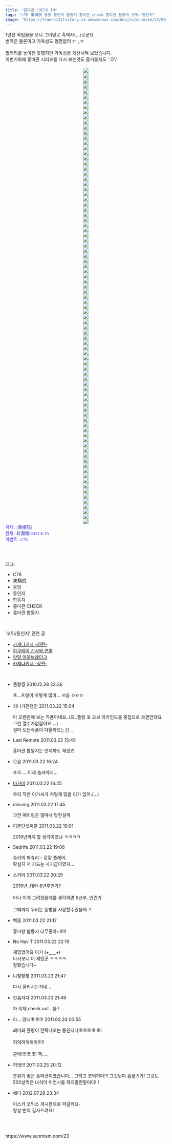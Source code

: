 ```yaml
---
title: "홍마관 CHECK IN"
tags: "c76 東横院 동방 동인지 합동지 홍마관_check 홍마관_합동지 코믹／동인지"
image: "https://franch122tistory.s3.amazonaws.com/doujin/sunmism/23/001.jpg"
---
```

<div class="article">
<div class="jb-article"><div>
1년전 작업물을 보니 그야말로 흑역사(...)로군요<br/>
번역은 물론이고 가독성도 형편없어 ㅠ _ㅠ<br/>
<br/>
퀄러티를 높이진 못했지만 가독성을 개선시켜 보았습니다.<br/>
이번기회에 홍마관 시리즈를 다시 보는것도 즐거울지도 ' O'/<br/>
<br/>
<div class="imageblock center" style="text-align: center; clear: both;"><img src="{{ site.imgserver8 }}/sunmism/23/001.jpg"/></div>
<div class="imageblock center" style="text-align: center; clear: both;"><img src="{{ site.imgserver8 }}/sunmism/23/002.jpg"/></div>
<div class="imageblock center" style="text-align: center; clear: both;"><img src="{{ site.imgserver8 }}/sunmism/23/003.jpg"/></div>
<div class="imageblock center" style="text-align: center; clear: both;"><img src="{{ site.imgserver8 }}/sunmism/23/004.jpg"/></div>
<div class="imageblock center" style="text-align: center; clear: both;"><img src="{{ site.imgserver8 }}/sunmism/23/005.jpg"/></div>
<div class="imageblock center" style="text-align: center; clear: both;"><img src="{{ site.imgserver8 }}/sunmism/23/006.jpg"/></div>
<div class="imageblock center" style="text-align: center; clear: both;"><img src="{{ site.imgserver8 }}/sunmism/23/007.jpg"/></div>
<div class="imageblock center" style="text-align: center; clear: both;"><img src="{{ site.imgserver8 }}/sunmism/23/008.jpg"/></div>
<div class="imageblock center" style="text-align: center; clear: both;"><img src="{{ site.imgserver8 }}/sunmism/23/009.jpg"/></div>
<div class="imageblock center" style="text-align: center; clear: both;"><img src="{{ site.imgserver8 }}/sunmism/23/010.jpg"/></div>
<div class="imageblock center" style="text-align: center; clear: both;"><img src="{{ site.imgserver8 }}/sunmism/23/011.jpg"/></div>
<div class="imageblock center" style="text-align: center; clear: both;"><img src="{{ site.imgserver8 }}/sunmism/23/012.jpg"/></div>
<div class="imageblock center" style="text-align: center; clear: both;"><img src="{{ site.imgserver8 }}/sunmism/23/013.jpg"/></div>
<div class="imageblock center" style="text-align: center; clear: both;"><img src="{{ site.imgserver8 }}/sunmism/23/014.jpg"/></div>
<div class="imageblock center" style="text-align: center; clear: both;"><img src="{{ site.imgserver8 }}/sunmism/23/015.jpg"/></div>
<div class="imageblock center" style="text-align: center; clear: both;"><img src="{{ site.imgserver8 }}/sunmism/23/016.jpg"/></div>
<div class="imageblock center" style="text-align: center; clear: both;"><img src="{{ site.imgserver8 }}/sunmism/23/017.jpg"/></div>
<div class="imageblock center" style="text-align: center; clear: both;"><img src="{{ site.imgserver8 }}/sunmism/23/018.jpg"/></div>
<div class="imageblock center" style="text-align: center; clear: both;"><img src="{{ site.imgserver8 }}/sunmism/23/019.jpg"/></div>
<div class="imageblock center" style="text-align: center; clear: both;"><img src="{{ site.imgserver8 }}/sunmism/23/020.jpg"/></div>
<div class="imageblock center" style="text-align: center; clear: both;"><img src="{{ site.imgserver8 }}/sunmism/23/021.jpg"/></div>
<div class="imageblock center" style="text-align: center; clear: both;"><img src="{{ site.imgserver8 }}/sunmism/23/022.jpg"/></div>
<div class="imageblock center" style="text-align: center; clear: both;"><img src="{{ site.imgserver8 }}/sunmism/23/023.jpg"/></div>
<div class="imageblock center" style="text-align: center; clear: both;"><img src="{{ site.imgserver8 }}/sunmism/23/024.jpg"/></div>
<div class="imageblock center" style="text-align: center; clear: both;"><img src="{{ site.imgserver8 }}/sunmism/23/025.jpg"/></div>
<div class="imageblock center" style="text-align: center; clear: both;"><img src="{{ site.imgserver8 }}/sunmism/23/026.jpg"/></div>
<div class="imageblock center" style="text-align: center; clear: both;"><img src="{{ site.imgserver8 }}/sunmism/23/027.jpg"/></div>
<div class="imageblock center" style="text-align: center; clear: both;"><img src="{{ site.imgserver8 }}/sunmism/23/028.jpg"/></div>
<div class="imageblock center" style="text-align: center; clear: both;"><img src="{{ site.imgserver8 }}/sunmism/23/029.jpg"/></div>
<div class="imageblock center" style="text-align: center; clear: both;"><img src="{{ site.imgserver8 }}/sunmism/23/030.jpg"/></div>
<div class="imageblock center" style="text-align: center; clear: both;"><img src="{{ site.imgserver8 }}/sunmism/23/031.jpg"/></div>
<div class="imageblock center" style="text-align: center; clear: both;"><img src="{{ site.imgserver8 }}/sunmism/23/032.jpg"/></div>
<div class="imageblock center" style="text-align: center; clear: both;"><img src="{{ site.imgserver8 }}/sunmism/23/033.jpg"/></div>
<div class="imageblock center" style="text-align: center; clear: both;"><img src="{{ site.imgserver8 }}/sunmism/23/034.jpg"/></div>
<div class="imageblock center" style="text-align: center; clear: both;"><img src="{{ site.imgserver8 }}/sunmism/23/035.jpg"/></div>
<div class="imageblock center" style="text-align: center; clear: both;"><img src="{{ site.imgserver8 }}/sunmism/23/036.jpg"/></div>
<div class="imageblock center" style="text-align: center; clear: both;"><img src="{{ site.imgserver8 }}/sunmism/23/037.jpg"/></div>
<div class="imageblock center" style="text-align: center; clear: both;"><img src="{{ site.imgserver8 }}/sunmism/23/038.jpg"/></div>
<div class="imageblock center" style="text-align: center; clear: both;"><img src="{{ site.imgserver8 }}/sunmism/23/039.jpg"/></div>
<div class="imageblock center" style="text-align: center; clear: both;"><img src="{{ site.imgserver8 }}/sunmism/23/040.jpg"/></div>
<div class="imageblock center" style="text-align: center; clear: both;"><img src="{{ site.imgserver8 }}/sunmism/23/041.jpg"/></div>
<div class="imageblock center" style="text-align: center; clear: both;"><img src="{{ site.imgserver8 }}/sunmism/23/042.jpg"/></div>
<div class="imageblock center" style="text-align: center; clear: both;"><img src="{{ site.imgserver8 }}/sunmism/23/043.jpg"/></div>
<div class="imageblock center" style="text-align: center; clear: both;"><img src="{{ site.imgserver8 }}/sunmism/23/044.jpg"/></div>
<div class="imageblock center" style="text-align: center; clear: both;"><img src="{{ site.imgserver8 }}/sunmism/23/045.jpg"/></div>
<div class="imageblock center" style="text-align: center; clear: both;"><img src="{{ site.imgserver8 }}/sunmism/23/046.jpg"/></div>
<div class="imageblock center" style="text-align: center; clear: both;"><img src="{{ site.imgserver8 }}/sunmism/23/047.jpg"/></div>
<div class="imageblock center" style="text-align: center; clear: both;"><img src="{{ site.imgserver8 }}/sunmism/23/048.jpg"/></div>
<div class="imageblock center" style="text-align: center; clear: both;"><img src="{{ site.imgserver8 }}/sunmism/23/049.jpg"/></div>
<div class="imageblock center" style="text-align: center; clear: both;"><img src="{{ site.imgserver8 }}/sunmism/23/050.jpg"/></div>
<div class="imageblock center" style="text-align: center; clear: both;"><img src="{{ site.imgserver8 }}/sunmism/23/051.jpg"/></div>
<div class="imageblock center" style="text-align: center; clear: both;"><img src="{{ site.imgserver8 }}/sunmism/23/052.jpg"/></div>
<div class="imageblock center" style="text-align: center; clear: both;"><img src="{{ site.imgserver8 }}/sunmism/23/053.jpg"/></div>
<div class="imageblock center" style="text-align: center; clear: both;"><img src="{{ site.imgserver8 }}/sunmism/23/054.jpg"/></div>
<div class="imageblock center" style="text-align: center; clear: both;"><img src="{{ site.imgserver8 }}/sunmism/23/055.jpg"/></div>
<div class="imageblock center" style="text-align: center; clear: both;"><img src="{{ site.imgserver8 }}/sunmism/23/056.jpg"/></div>
<div class="imageblock center" style="text-align: center; clear: both;"><img src="{{ site.imgserver8 }}/sunmism/23/057.jpg"/></div>
<div class="imageblock center" style="text-align: center; clear: both;"><img src="{{ site.imgserver8 }}/sunmism/23/058.jpg"/></div>
<div class="imageblock center" style="text-align: center; clear: both;"><img src="{{ site.imgserver8 }}/sunmism/23/059.jpg"/></div>
<div class="imageblock center" style="text-align: center; clear: both;"><img src="{{ site.imgserver8 }}/sunmism/23/060.jpg"/></div>
<div class="imageblock center" style="text-align: center; clear: both;"><img src="{{ site.imgserver8 }}/sunmism/23/061.jpg"/></div>
<div class="imageblock center" style="text-align: center; clear: both;"><img src="{{ site.imgserver8 }}/sunmism/23/062.jpg"/></div>
<div class="imageblock center" style="text-align: center; clear: both;"><img src="{{ site.imgserver8 }}/sunmism/23/063.jpg"/></div>
<div class="imageblock center" style="text-align: center; clear: both;"><img src="{{ site.imgserver8 }}/sunmism/23/064.jpg"/></div>
<div class="imageblock center" style="text-align: center; clear: both;"><img src="{{ site.imgserver8 }}/sunmism/23/065.jpg"/></div>
<div class="imageblock center" style="text-align: center; clear: both;"><img src="{{ site.imgserver8 }}/sunmism/23/066.jpg"/></div>
<div class="imageblock center" style="text-align: center; clear: both;"><img src="{{ site.imgserver8 }}/sunmism/23/067.jpg"/></div>
<div class="imageblock center" style="text-align: center; clear: both;"><img src="{{ site.imgserver8 }}/sunmism/23/068.jpg"/></div>
<div class="imageblock center" style="text-align: center; clear: both;"><img src="{{ site.imgserver8 }}/sunmism/23/069.jpg"/></div>
<div class="imageblock center" style="text-align: center; clear: both;"><img src="{{ site.imgserver8 }}/sunmism/23/070.jpg"/></div>
<div class="imageblock center" style="text-align: center; clear: both;"><img src="{{ site.imgserver8 }}/sunmism/23/071.jpg"/></div>
<div class="imageblock center" style="text-align: center; clear: both;"><img src="{{ site.imgserver8 }}/sunmism/23/072.jpg"/></div>
<div class="imageblock center" style="text-align: center; clear: both;"><img src="{{ site.imgserver8 }}/sunmism/23/073.jpg"/></div>
<div class="imageblock center" style="text-align: center; clear: both;"><img src="{{ site.imgserver8 }}/sunmism/23/074.jpg"/></div>
<div class="imageblock center" style="text-align: center; clear: both;"><img src="{{ site.imgserver8 }}/sunmism/23/075.jpg"/></div>
<div class="imageblock center" style="text-align: center; clear: both;"><img src="{{ site.imgserver8 }}/sunmism/23/076.jpg"/></div>
<div class="imageblock center" style="text-align: center; clear: both;"><img src="{{ site.imgserver8 }}/sunmism/23/077.jpg"/></div>
<div class="imageblock center" style="text-align: center; clear: both;"><img src="{{ site.imgserver8 }}/sunmism/23/078.jpg"/></div>
<div class="imageblock center" style="text-align: center; clear: both;"><img src="{{ site.imgserver8 }}/sunmism/23/079.jpg"/></div>
<div class="imageblock center" style="text-align: center; clear: both;"><img src="{{ site.imgserver8 }}/sunmism/23/080.jpg"/></div>
<div class="imageblock center" style="text-align: center; clear: both;"><img src="{{ site.imgserver8 }}/sunmism/23/081.jpg"/></div>
<div class="imageblock center" style="text-align: center; clear: both;"><img src="{{ site.imgserver8 }}/sunmism/23/082.jpg"/></div>
<div class="imageblock center" style="text-align: center; clear: both;"><img src="{{ site.imgserver8 }}/sunmism/23/083.jpg"/></div>
<div class="imageblock center" style="text-align: center; clear: both;"><img src="{{ site.imgserver8 }}/sunmism/23/084.jpg"/></div>
<div class="imageblock center" style="text-align: center; clear: both;"><img src="{{ site.imgserver8 }}/sunmism/23/085.jpg"/></div>
<div class="imageblock center" style="text-align: center; clear: both;"><img src="{{ site.imgserver8 }}/sunmism/23/086.jpg"/></div>
<div class="imageblock center" style="text-align: center; clear: both;"><img src="{{ site.imgserver8 }}/sunmism/23/087.jpg"/></div>
<div class="imageblock center" style="text-align: center; clear: both;"><img src="{{ site.imgserver8 }}/sunmism/23/088.jpg"/></div>
<div class="imageblock center" style="text-align: center; clear: both;"><img src="{{ site.imgserver8 }}/sunmism/23/089.jpg"/></div>
<font color="#3a32c3"><span style="font-size: 10pt;"><span style="font-family: Dotum;"><span style="font-family: Dotum;"><span style="font-size: 10pt;"><span style="font-size: 10pt;">저자 : [東横院]<br/>
</span></span></span></span></span></font><font color="#3a32c3"><span style="font-size: 10pt;"><span style="font-family: Dotum;"><span style="font-family: Dotum;"><span style="font-size: 10pt;"><span style="font-size: 10pt;">원제 : 紅魔館CHECK IN</span></span></span></span></span><br/>
</font><span style="font-size: 10pt; color: rgb(58, 50, 195);"><span style="font-family: Dotum;"><span style="font-family: Dotum;"><span style="font-size: 10pt;"><span style="font-size: 10pt;">이벤트 : C76<br/>
</span></span></span></span></span><br/>
</div><div style="text-align:center;margin:10px 0 10px 0;clear:both"><div style="display:inline;text-align:center;">
</div><div style="display:inline;text-align:center;">
</div></div> </div></div><br/>
<div class="tagTrail">
<p>태그: </p>
<ul>
<li>C76</li>
<li>東横院</li>
<li>동방</li>
<li>동인지</li>
<li>합동지</li>
<li>홍마관 CHECK</li>
<li>홍마관 합동지</li>
</ul>
</div><br/>
<div class="another">
<p>'코믹/동인지' 관련 글</p>
<ul>
<li><a href="/sunmism_2059">카제나키시 -하편-</a></li>
<li><a href="/sunmism_2058">하쿠레이 신사와 연말</a></li>
<li><a href="/sunmism_2049">양말 아웃브레이크</a></li>
<li><a href="/sunmism_2047">카제나키시 -상편-</a></li>
</ul>
</div><br/>
<div class="jb-discuss-list jb-discuss-list-comment">
<ul class="jb-discuss-list-level-1">
<li class="rp_general" id="comment5328603">
<div class="jb-discuss jb-discuss-comment">
<div class="jb-discuss-information jb-discuss-information-comment">
<span class="jb-discuss-information-name">플랑쨩</span>
<span class="jb-discuss-information-date">2010.12.28 23:36 </span>
</div>
<p class="jb-discuss-content jb-discuss-content-comment">프...프랑이 저렇게 많이... 쓰읍 ㅇㅠㅇ</p>
</div>
</li>
<li class="rp_general" id="comment5777438">
<div class="jb-discuss jb-discuss-comment">
<div class="jb-discuss-information jb-discuss-information-comment">
<span class="jb-discuss-information-name">지나가던행인</span>
<span class="jb-discuss-information-date">2011.03.22 15:04 </span>
</div>
<p class="jb-discuss-content jb-discuss-content-comment">아 오랜만에 보는 작품이네요..(프..플랑  포 오브 아카인드를 중첩으로 쓰면안돼요 그런 깰수가없잠아요....)<br/>
설마 모든작품이 다올라오는건...</p>
</div>
</li>
<li class="rp_general" id="comment5777581">
<div class="jb-discuss jb-discuss-comment">
<div class="jb-discuss-information jb-discuss-information-comment">
<span class="jb-discuss-information-name">Last Remote</span>
<span class="jb-discuss-information-date">2011.03.22 15:45 </span>
</div>
<p class="jb-discuss-content jb-discuss-content-comment">홍마관 합동지는 언제봐도 재밌죠</p>
</div>
</li>
<li class="rp_general" id="comment5777693">
<div class="jb-discuss jb-discuss-comment">
<div class="jb-discuss-information jb-discuss-information-comment">
<span class="jb-discuss-information-name">으음</span>
<span class="jb-discuss-information-date">2011.03.22 16:24 </span>
</div>
<p class="jb-discuss-content jb-discuss-content-comment">후우.....이제 숨셔야지...</p>
</div>
</li>
<li class="rp_general" id="comment5777699">
<div class="jb-discuss jb-discuss-comment">
<div class="jb-discuss-information jb-discuss-information-comment">
<span class="jb-discuss-information-name"> <a href="http://magamikyo.egloos.com" onclick="return openLinkInNewWindow(this)">마가미</a></span>
<span class="jb-discuss-information-date">2011.03.22 16:25 </span>
</div>
<p class="jb-discuss-content jb-discuss-content-comment">우리 작은 아가씨가 저렇게 많을 리가 없어.(...)</p>
</div>
</li>
<li class="rp_general" id="comment5777916">
<div class="jb-discuss jb-discuss-comment">
<div class="jb-discuss-information jb-discuss-information-comment">
<span class="jb-discuss-information-name">missing</span>
<span class="jb-discuss-information-date">2011.03.22 17:45 </span>
</div>
<p class="jb-discuss-content jb-discuss-content-comment">과연 메이링은 얼마나 당한걸까</p>
</div>
</li>
<li class="rp_general" id="comment5778135">
<div class="jb-discuss jb-discuss-comment">
<div class="jb-discuss-information jb-discuss-information-comment">
<span class="jb-discuss-information-name">이분단셋째줄</span>
<span class="jb-discuss-information-date">2011.03.22 19:01 </span>
</div>
<p class="jb-discuss-content jb-discuss-content-comment">2019년까지 할 생각이었냐 ㅋㅋㅋㅋ</p>
</div>
</li>
<li class="rp_general" id="comment5778159">
<div class="jb-discuss jb-discuss-comment">
<div class="jb-discuss-information jb-discuss-information-comment">
<span class="jb-discuss-information-name">Sedrife</span>
<span class="jb-discuss-information-date">2011.03.22 19:06 </span>
</div>
<p class="jb-discuss-content jb-discuss-content-comment">승리의 파츄리 - 로얄 플레어.<br/>
확실히 저 카드는 사기급이였지...</p>
</div>
</li>
<li class="rp_general" id="comment5778436">
<div class="jb-discuss jb-discuss-comment">
<div class="jb-discuss-information jb-discuss-information-comment">
<span class="jb-discuss-information-name">스키마</span>
<span class="jb-discuss-information-date">2011.03.22 20:29 </span>
</div>
<p class="jb-discuss-content jb-discuss-content-comment">2019년..대략 8년후인가?<br/>
<br/>
아니 이게 그려졌을때를 생각하면 9년후..인건가<br/>
<br/>
그때까지 우리는 동방을 사랑할수있을까..?</p>
</div>
</li>
<li class="rp_general" id="comment5778566">
<div class="jb-discuss jb-discuss-comment">
<div class="jb-discuss-information jb-discuss-information-comment">
<span class="jb-discuss-information-name">백홍</span>
<span class="jb-discuss-information-date">2011.03.22 21:12 </span>
</div>
<p class="jb-discuss-content jb-discuss-content-comment">홍마향 합동지 너무좋아~!!!!!</p>
</div>
</li>
<li class="rp_general" id="comment5778957">
<div class="jb-discuss jb-discuss-comment">
<div class="jb-discuss-information jb-discuss-information-comment">
<span class="jb-discuss-information-name">No Hav T</span>
<span class="jb-discuss-information-date">2011.03.22 22:19 </span>
</div>
<p class="jb-discuss-content jb-discuss-content-comment">재밌었어요 이거 (◕‿‿◕)<br/>
 다시보니 더 재밌군 ㅋㅋㅋㅋ<br/>
잘봤습니다~</p>
</div>
</li>
<li class="rp_general" id="comment5783906">
<div class="jb-discuss jb-discuss-comment">
<div class="jb-discuss-information jb-discuss-information-comment">
<span class="jb-discuss-information-name">냐핳핳핳</span>
<span class="jb-discuss-information-date">2011.03.23 21:47 </span>
</div>
<p class="jb-discuss-content jb-discuss-content-comment">다시 올리시는거네...</p>
</div>
</li>
<li class="rp_general" id="comment5783913">
<div class="jb-discuss jb-discuss-comment">
<div class="jb-discuss-information jb-discuss-information-comment">
<span class="jb-discuss-information-name">한숨자자</span>
<span class="jb-discuss-information-date">2011.03.23 21:49 </span>
</div>
<p class="jb-discuss-content jb-discuss-content-comment">자 이제 check out...을 !</p>
</div>
</li>
<li class="rp_general" id="comment5784639">
<div class="jb-discuss jb-discuss-comment">
<div class="jb-discuss-information jb-discuss-information-comment">
<span class="jb-discuss-information-name">아....앙대!!!!!!!!!!</span>
<span class="jb-discuss-information-date">2011.03.24 00:55 </span>
</div>
<p class="jb-discuss-content jb-discuss-content-comment">레미와 플랑이 잔뜩나오는 동인지다!!!!!!!!!!!!!!!!!!<br/>
<br/>
허억허억허억!!!!!<br/>
<br/>
쿨럭!!!!!!!!!!!! 꽥.....</p>
</div>
</li>
<li class="rp_general" id="comment5794328">
<div class="jb-discuss jb-discuss-comment">
<div class="jb-discuss-information jb-discuss-information-comment">
<span class="jb-discuss-information-name">허엇!!!</span>
<span class="jb-discuss-information-date">2011.03.25 20:12 </span>
</div>
<p class="jb-discuss-content jb-discuss-content-comment">분위기 좋은 홍마관이였습니다...  그리고 코믹하다!!! 그것보다 흡혈귀가! 그것도 500살먹은 녀석이 미연시를 하지말란말이다!!!</p>
</div>
</li>
<li class="rp_general" id="comment11266505">
<div class="jb-discuss jb-discuss-comment">
<div class="jb-discuss-information jb-discuss-information-comment">
<span class="jb-discuss-information-name">에디</span>
<span class="jb-discuss-information-date">2012.07.29 23:34 </span>
</div>
<p class="jb-discuss-content jb-discuss-content-comment">이스카 코믹스 게시판으로 퍼갈께요-<br/>
항상 번역 감사드려요!</p>
</div>
</li>
</ul>
</div><br/>
<br/>
<p id="refer">https://www.sunmism.com/23</p>
<br/>
